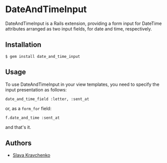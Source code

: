 # DateAndTimeInput

DateAndTimeInput is a Rails extension, providing a form input for DateTime attributes
arranged as two input fields, for date and time, respectively.

## Installation

    $ gem install date_and_time_input

## Usage

To use DateAndTimeInput in your view templates,
you need to specify the input presentation as follows:

    date_and_time_field :letter, :sent_at

or, as a `form_for` field:

    f.date_and_time :sent_at

and that's it.

## Authors

- [Slava Kravchenko](https://github.com/cordawyn)
